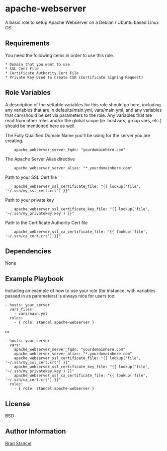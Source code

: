 apache-webserver
=========

A basic role to setup Apache Webserver on a Debian / Ubuntu based Linux OS.

Requirements
------------

You need the following items in order to use this role.
	
	* Domain that you want to use
	* SSL Cert File
	* Certificate Authority Cert File
	* Private Key Used to Create CSR (Certificate Signing Request)


Role Variables
--------------

A description of the settable variables for this role should go here, including any variables that are in defaults/main.yml, vars/main.yml, and any variables that can/should be set via parameters to the role. Any variables that are read from other roles and/or the global scope (ie. hostvars, group vars, etc.) should be mentioned here as well.

The Fully Qualified Domain Name you'll be using for the server you are creating. 
```
	apache_webserver_server_fqdn: "yourdomainhere.com"
```
The Apache Server Alias directive
```
	apache_webserver_server_alias: "*.yourdomainhere.com"
```
Path to your SSL Cert file
```
	apache_webserver_ssl_certificate_file: "{{ lookup('file', '~/.ssh/my_ssl_cert.crt') }}"
```
Path to your private key
```
	apache_webserver_ssl_certificate_key_file: "{{ lookup('file', '~/.ssh/my_privatekey.key') }}"
```
Path to the Certificate Authority Cert file
```
	apache_webserver_ssl_ca_certificate_file: "{{ lookup('file', '~/.ssh/ca_cert.crt') }}"
```

Dependencies
------------

None

Example Playbook
----------------

Including an example of how to use your role (for instance, with variables passed in as parameters) is always nice for users too:

	- hosts: your_server
	  vars_files:
	    - vars/main.yml
	  roles:
	    - { role: stancel.apache-webserver }


or 


	- hosts: your_server
	  vars:
		apache_webserver_server_fqdn: "yourdomainhere.com"
		apache_webserver_server_alias: "*.yourdomainhere.com"
		apache_webserver_ssl_certificate_file: "{{ lookup('file', '~/.ssh/my_ssl_cert.crt') }}"
		apache_webserver_ssl_certificate_key_file: "{{ lookup('file', '~/.ssh/my_privatekey.key') }}" 
		apache_webserver_ssl_ca_certificate_file: "{{ lookup('file', '~/.ssh/ca_cert.crt') }}"
	  roles:
	    - { role: stancel.apache-webserver }

License
-------

BSD

Author Information
------------------

[Brad Stancel](https://github.com/stancel)
